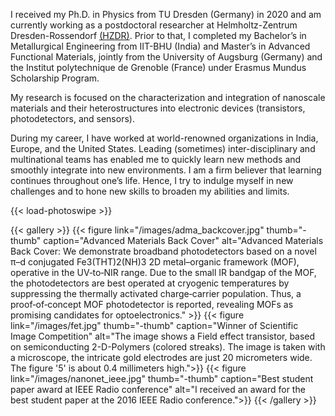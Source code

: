 I received my Ph.D. in Physics from TU Dresden (Germany) in 2020 and am currently working as a postdoctoral researcher at Helmholtz-Zentrum Dresden-Rossendorf <a href="https://www.hzdr.de/db/!ContMan.Visi.Card?pNid=2760&pUser=113526)" target="_blank">(HZDR)</a>. Prior to that, I completed my Bachelor’s in Metallurgical Engineering from IIT-BHU (India) and Master’s in Advanced Functional Materials, jointly from the University of Augsburg (Germany) and the Institut polytechnique de Grenoble (France) under Erasmus Mundus Scholarship Program.

My research is focused on the characterization and integration of nanoscale materials and their heterostructures into electronic devices (transistors, photodetectors, and sensors). 

During my career, I have worked at world-renowned organizations in India, Europe, and the United States. Leading (sometimes) inter-disciplinary and multinational teams has enabled me to quickly learn new methods and smoothly integrate into new environments. I am a firm believer that learning continues throughout one’s life. Hence, I try to indulge myself in new challenges and to hone new skills to broaden my abilities and limits.



{{< load-photoswipe >}}

{{< gallery >}}
  {{< figure link="/images/adma_backcover.jpg" thumb="-thumb" caption="Advanced Materials Back Cover" alt="Advanced Materials Back Cover: We demonstrate broadband photodetectors based on a novel π–d conjugated Fe3(THT)2(NH)3 2D metal–organic framework (MOF), operative in the UV‐to‐NIR range. Due to the small IR bandgap of the MOF, the photodetectors are best operated at cryogenic temperatures by suppressing the thermally activated charge‐carrier population. Thus, a proof‐of‐concept MOF photodetector is reported, revealing MOFs as promising candidates for optoelectronics." >}}
  {{< figure link="/images/fet.jpg" thumb="-thumb" caption="Winner of Scientific Image Competition"  alt="The image shows a Field effect transistor, based on semiconducting 2-D-Polymers (colored streaks). The image is taken with a microscope, the intricate gold electrodes are just 20 micrometers wide. The figure '5' is about 0.4 millimeters high.">}}
  {{< figure link="/images/nanonet_ieee.jpg"  thumb="-thumb" caption="Best student paper award at IEEE Radio conference" alt="I received an award for the best student paper at the 2016 IEEE Radio conference.">}}
{{< /gallery >}}

